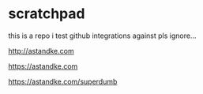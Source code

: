 # scratchpad

this is a repo i test github integrations against pls ignore...

http://astandke.com

https://astandke.com

https://astandke.com/superdumb
